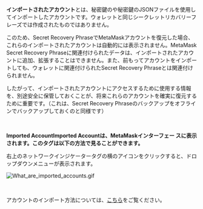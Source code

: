 **インポートされたアカウント**とは、秘密鍵のや秘密鍵のJSONファイルを使用してインポートしたアカウントです。ウォレットと同じシークレットリカバリーフレーズでは作成されたものではありません。


このため、Secret Recovery PhraseでMetaMaskアカウントを復元した場合、これらのインポートされたアカウントは自動的には表示されません。MetaMask Secret Recovery Phraseに関連付けられたデータは、インポートされたアカウントに追加、拡張することはできません。また、前もってアカウントをインポートしても、ウォレットに関連付けられたSecret Recovery Phraseとは関連付けられません。


したがって、インポートされたアカウントにアクセスするために使用する情報を、別途安全に保管しておくことが、将来これらのアカウントを確実に復元するために重要です。（これは、Secret Recovery Phraseのバックアップをオフラインでバックアップしておくのと同様です）


 


**Imported AccountImported Accountは、MetaMaskインターフェー スに表示されます。このタグは以下の方法で見ることができます。**


右上のネットワークインジケータータグの横のアイコンをクリックすると、ドロップダウンメニューが表示されます。


![What_are_imported_accounts.gif](https://support.metamask.io/hc/article_attachments/9335601602331/What_are_imported_accounts.gif)


 


アカウントのインポート方法については、[こちら](https://support.metamask.io/hc/en-us/articles/360015489331)をご覧ください。


 

